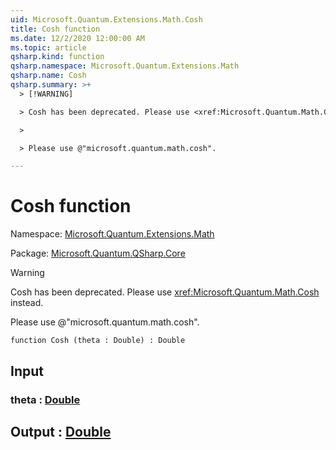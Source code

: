 ```yaml
---
uid: Microsoft.Quantum.Extensions.Math.Cosh
title: Cosh function
ms.date: 12/2/2020 12:00:00 AM
ms.topic: article
qsharp.kind: function
qsharp.namespace: Microsoft.Quantum.Extensions.Math
qsharp.name: Cosh
qsharp.summary: >+
  > [!WARNING]

  > Cosh has been deprecated. Please use <xref:Microsoft.Quantum.Math.Cosh> instead.

  >

  > Please use @"microsoft.quantum.math.cosh".

---
```


# Cosh function

Namespace: [Microsoft.Quantum.Extensions.Math](xref:Microsoft.Quantum.Extensions.Math)

Package: [Microsoft.Quantum.QSharp.Core](https://nuget.org/packages/Microsoft.Quantum.QSharp.Core)


> [!WARNING]
> Cosh has been deprecated. Please use <xref:Microsoft.Quantum.Math.Cosh> instead.
>
> Please use @"microsoft.quantum.math.cosh".



```qsharp
function Cosh (theta : Double) : Double
```


## Input

### theta : [Double](xref:microsoft.quantum.lang-ref.double)





## Output : [Double](xref:microsoft.quantum.lang-ref.double)

